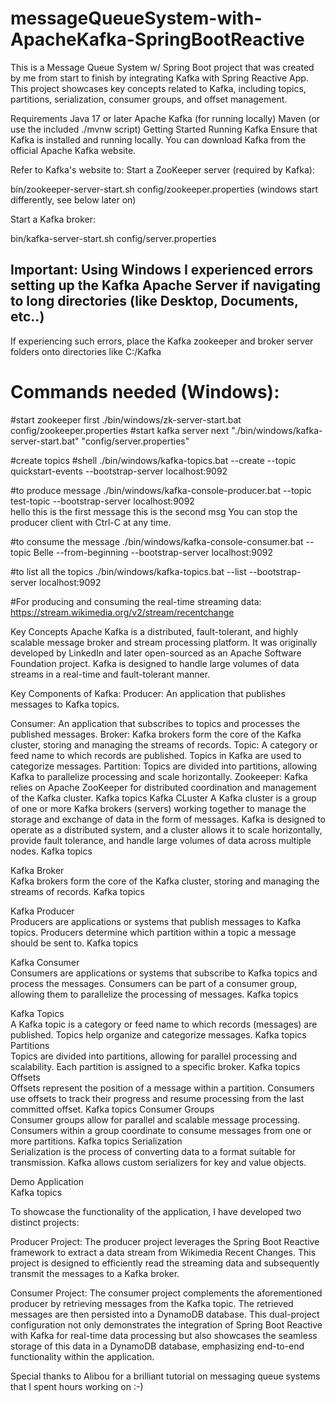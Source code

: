 # messageQueueSystem-with-ApacheKafka-SpringBootReactive
This is a Message Queue System w/ Spring Boot project that was created by me from start to finish by integrating Kafka with Spring Reactive App. 
This project showcases key concepts related to Kafka, including topics, partitions, serialization, consumer groups, and offset management.

Requirements
Java 17 or later
Apache Kafka (for running locally)
Maven (or use the included ./mvnw script)
Getting Started
Running Kafka
Ensure that Kafka is installed and running locally. You can download Kafka from the official Apache Kafka website.

Refer to Kafka's website to: 
Start a ZooKeeper server (required by Kafka):

bin/zookeeper-server-start.sh config/zookeeper.properties (windows start differently, see below later on)

Start a Kafka broker:

bin/kafka-server-start.sh config/server.properties

## Important: Using Windows I experienced errors setting up the Kafka Apache Server if navigating to long directories (like Desktop, Documents, etc..) 
If experiencing such errors, place the Kafka zookeeper and broker server folders onto directories like C:/Kafka

# Commands needed (Windows):
#start zookeeper first
./bin/windows/zk-server-start.bat config/zookeeper.properties
#start kafka server next
"./bin/windows/kafka-server-start.bat" "config/server.properties"

#create topics
#shell
./bin/windows/kafka-topics.bat --create --topic quickstart-events --bootstrap-server localhost:9092

#to produce message
./bin/windows/kafka-console-producer.bat --topic test-topic --bootstrap-server localhost:9092        
hello this is the first message
this is the second msg
You can stop the producer client with Ctrl-C at any time.


#to consume the message
./bin/windows/kafka-console-consumer.bat --topic Belle --from-beginning --bootstrap-server localhost:9092

#to list all the topics
./bin/windows/kafka-topics.bat --list --bootstrap-server localhost:9092

#For producing and consuming the real-time streaming data:
https://stream.wikimedia.org/v2/stream/recentchange


Key Concepts
Apache Kafka is a distributed, fault-tolerant, and highly scalable message broker and stream processing platform. It was originally developed by LinkedIn and later open-sourced as an Apache Software Foundation project. Kafka is designed to handle large volumes of data streams in a real-time and fault-tolerant manner.

Key Components of Kafka: Producer: An application that publishes messages to Kafka topics.

Consumer: An application that subscribes to topics and processes the published messages.
Broker: Kafka brokers form the core of the Kafka cluster, storing and managing the streams of records.
Topic: A category or feed name to which records are published. Topics in Kafka are used to categorize messages.
Partition: Topics are divided into partitions, allowing Kafka to parallelize processing and scale horizontally.
Zookeeper: Kafka relies on Apache ZooKeeper for distributed coordination and management of the Kafka cluster. Kafka topics
Kafka CLuster
A Kafka cluster is a group of one or more Kafka brokers (servers) working together to manage the storage and exchange of data in the form of messages. Kafka is designed to operate as a distributed system, and a cluster allows it to scale horizontally, provide fault tolerance, and handle large volumes of data across multiple nodes. Kafka topics

Kafka Broker  
Kafka brokers form the core of the Kafka cluster, storing and managing the streams of records. Kafka topics

Kafka Producer  
Producers are applications or systems that publish messages to Kafka topics. Producers determine which partition within a topic a message should be sent to. Kafka topics

Kafka Consumer  
Consumers are applications or systems that subscribe to Kafka topics and process the messages. Consumers can be part of a consumer group, allowing them to parallelize the processing of messages. Kafka topics

Kafka Topics  
A Kafka topic is a category or feed name to which records (messages) are published. Topics help organize and categorize messages. Kafka topics
Partitions  
Topics are divided into partitions, allowing for parallel processing and scalability. Each partition is assigned to a specific broker. Kafka topics
Offsets  
Offsets represent the position of a message within a partition. Consumers use offsets to track their progress and resume processing from the last committed offset. Kafka topics
Consumer Groups  
Consumer groups allow for parallel and scalable message processing. Consumers within a group coordinate to consume messages from one or more partitions. Kafka topics
Serialization  
Serialization is the process of converting data to a format suitable for transmission. Kafka allows custom serializers for key and value objects.

Demo Application  
Kafka topics  

To showcase the functionality of the application, I have developed two distinct projects:  
  
Producer Project: The producer project leverages the Spring Boot Reactive framework to extract a data stream from Wikimedia Recent Changes. This project is designed to efficiently read the streaming data and subsequently transmit the messages to a Kafka broker.
  
Consumer Project: The consumer project complements the aforementioned producer by retrieving messages from the Kafka topic. The retrieved messages are then persisted into a DynamoDB database. This dual-project configuration not only demonstrates the integration of Spring Boot Reactive with Kafka for real-time data processing but also showcases the seamless storage of this data in a DynamoDB database, emphasizing end-to-end functionality within the application.

Special thanks to Alibou for a brilliant tutorial on messaging queue systems that I spent hours working on :-)
